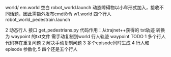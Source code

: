 world/
em.world 空白   robot_world.launch  动态障碍物以小车形式加入，接收不同话题，因此需额外发布cmd命令
w1.world 四个行人  robot_world_pedestrain.launch

2 动态行人 接口
get_pedestrians.py 代码作用：从trajnet++获得的 txt轨迹  转换为   waypoint 的txt文件
需手动复制到world 行人轨迹 waypoint
TODO    1 多个行人代码存在重复问题
                2 解决手动复制问题
                3 多个episode同时生成
                4 行人和episode 参数化
                5 四个还是五个行人 


